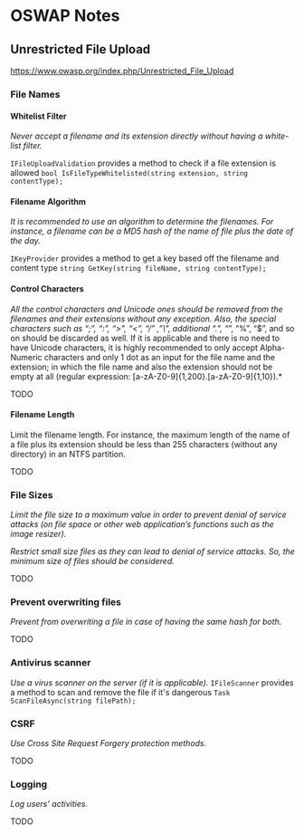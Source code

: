 ﻿
# OSWAP Notes

## Unrestricted File Upload
https://www.owasp.org/index.php/Unrestricted_File_Upload

### File Names

#### Whitelist Filter
*Never accept a filename and its extension directly without having a white-list filter.*

`IFileUploadValidation` provides a method to check if a file extension is allowed `bool IsFileTypeWhitelisted(string extension, string contentType);`

#### Filename Algorithm
*It is recommended to use an algorithm to determine the filenames. For instance, a filename can be a MD5 hash of the name of file plus the date of the day.*

`IKeyProvider` provides a method to get a key based off the filename and content type `string GetKey(string fileName, string contentType);`


#### Control Characters
*All the control characters and Unicode ones should be removed from the filenames and their extensions without any exception. 
 Also, the special characters such as “;”, “:”, “>”, “<”, “/” ,”\”, additional “.”, “*”, “%”, “$”, and so on should be discarded as well. 
 If it is applicable and there is no need to have Unicode characters, it is highly recommended to only accept Alpha-Numeric characters and only 1 dot as an input for the file name and the extension; 
 in which the file name and also the extension should not be empty at all (regular expression: [a-zA-Z0-9]{1,200}\.[a-zA-Z0-9]{1,10}).*

TODO

#### Filename Length
Limit the filename length. For instance, the maximum length of the name of a file plus its extension should be less than 255 characters (without any directory) in an NTFS partition.

TODO

### File Sizes
*Limit the file size to a maximum value in order to prevent denial of service attacks (on file space or other web application’s functions such as the image resizer).*

*Restrict small size files as they can lead to denial of service attacks. So, the minimum size of files should be considered.*

TODO

### Prevent overwriting files
*Prevent from overwriting a file in case of having the same hash for both.*

TODO

### Antivirus scanner
*Use a virus scanner on the server (if it is applicable).*
`IFileScanner` provides a method to scan and remove the file if it's dangerous `Task ScanFileAsync(string filePath);`


### CSRF
*Use Cross Site Request Forgery protection methods.*

TODO


### Logging
*Log users’ activities.*

TODO